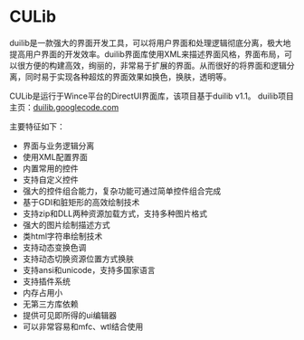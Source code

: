 ﻿CULib
=====

duilib是一款强大的界面开发工具，可以将用户界面和处理逻辑彻底分离，极大地提高用户界面的开发效率。duilib界面库使用XML来描述界面风格，界面布局，可以很方便的构建高效，绚丽的，非常易于扩展的界面。从而很好的将界面和逻辑分离，同时易于实现各种超炫的界面效果如换色，换肤，透明等。

CULib是运行于Wince平台的DirectUI界面库，该项目基于duilib v1.1。
duilib项目主页：[duilib.googlecode.com](http://duilib.googlecode.com)  
  
主要特征如下：  

- 界面与业务逻辑分离
- 使用XML配置界面
- 内置常用的控件
- 支持自定义控件
- 强大的控件组合能力，复杂功能可通过简单控件组合完成
- 基于GDI和脏矩形的高效绘制技术
- 支持zip和DLL两种资源加载方式，支持多种图片格式
- 强大的图片绘制描述方式
- 类html字符串绘制技术
- 支持动态变换色调
- 支持动态切换资源位置方式换肤
- 支持ansi和unicode，支持多国家语言
- 支持插件系统
- 内存占用小
- 无第三方库依赖
- 提供可见即所得的ui编辑器
- 可以非常容易和mfc、wtl结合使用  

 



